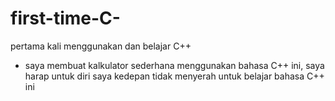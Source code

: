 # first-time-C-
pertama kali menggunakan dan belajar C++ 

- saya membuat kalkulator sederhana menggunakan bahasa C++ ini, saya harap untuk diri saya kedepan tidak menyerah untuk belajar bahasa C++ ini
